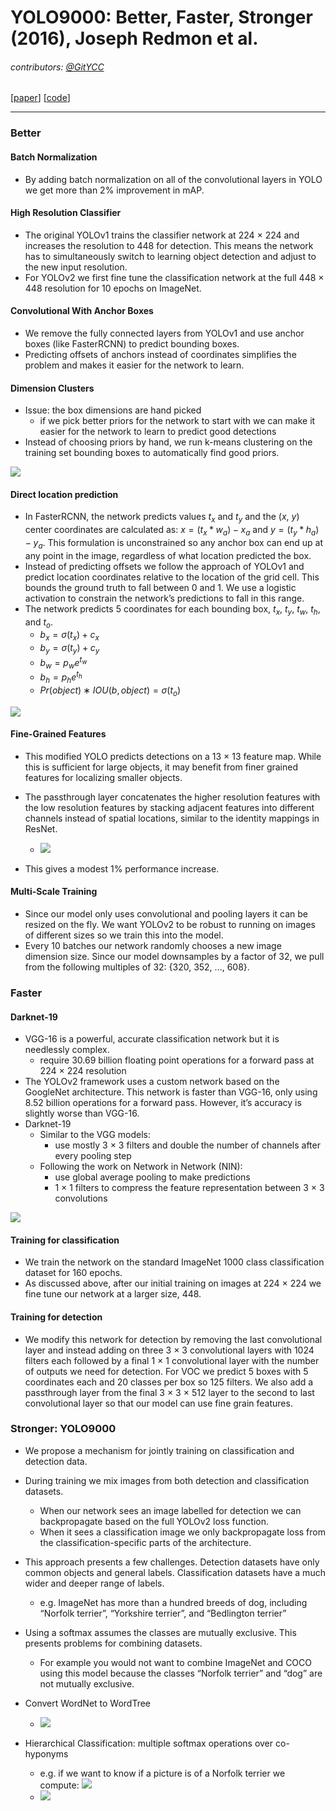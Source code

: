 # YOLO9000: Better, Faster, Stronger (2016), Joseph Redmon et al.

###### contributors: [@GitYCC](https://github.com/GitYCC)

\[[paper](https://arxiv.org/abs/1612.08242)\] \[[code](https://pjreddie.com/darknet/yolov2/)\]

---

### Better

#### Batch Normalization

- By adding batch normalization on all of the convolutional layers in YOLO we get more than 2% improvement in mAP.



#### High Resolution Classifier

- The original YOLOv1 trains the classifier network at 224 × 224 and increases the resolution to 448 for detection. This means the network has to simultaneously switch to learning object detection and adjust to the new input resolution.
- For YOLOv2 we first fine tune the classification network at the full 448 × 448 resolution for 10 epochs on ImageNet.



#### Convolutional With Anchor Boxes

- We remove the fully connected layers from YOLOv1 and use anchor boxes (like FasterRCNN) to predict bounding boxes.
- Predicting offsets of anchors instead of coordinates simplifies the problem and makes it easier for the network to learn.



#### Dimension Clusters

- Issue: the box dimensions are hand picked
  - if we pick better priors for the network to start with we can make it easier for the network to learn to predict good detections
- Instead of choosing priors by hand, we run k-means clustering on the training set bounding boxes to automatically find good priors.

![](assets/yolo-v2_01.png)



#### Direct location prediction

- In FasterRCNN, the network predicts values $t_x$ and $t_y$ and the ($x$, $y$) center coordinates are calculated as: $x=(t_x*w_a)-x_a$ and $y=(t_y*h_a)-y_a$. This formulation is unconstrained so any anchor box can end up at any point in the image, regardless of what location predicted the box.
- Instead of predicting offsets we follow the approach of YOLOv1 and predict location coordinates relative to the location of the grid cell. This bounds the ground truth to fall between 0 and 1. We use a logistic activation to constrain the network’s predictions to fall in this range.
- The network predicts 5 coordinates for each bounding box, $t_x$, $t_y$, $t_w$, $t_h$, and $t_o$.
  - $b_x =σ(t_x)+c_x$
  - $b_y =σ(t_y)+c_y$
  - $b_w =p_we^{t_w}$
  - $b_h =p_he^{t_h}$
  - $Pr(object) ∗ IOU(b,object) = σ(t_o)$

![](assets/yolo-v2_02.png)



#### Fine-Grained Features

- This modified YOLO predicts detections on a 13 × 13 feature map. While this is sufficient for large objects, it may benefit from finer grained features for localizing smaller objects.
- The passthrough layer concatenates the higher resolution features with the low resolution features by stacking adjacent features into different channels instead of spatial locations, similar to the identity mappings in ResNet.
  - ![](assets/yolo-v2_03.png)

- This gives a modest 1% performance increase.



#### Multi-Scale Training

- Since our model only uses convolutional and pooling layers it can be resized on the fly. We want YOLOv2 to be robust to running on images of different sizes so we train this into the model.
- Every 10 batches our network randomly chooses a new image dimension size. Since our model downsamples by a factor of 32, we pull from the following multiples of 32: {320, 352, ..., 608}.



### Faster

#### Darknet-19

- VGG-16 is a powerful, accurate classification network but it is needlessly complex.
  - require 30.69 billion floating point operations for a forward pass at 224 × 224 resolution
- The YOLOv2 framework uses a custom network based on the GoogleNet architecture. This network is faster than VGG-16, only using 8.52 billion operations for a forward pass. However, it’s accuracy is slightly worse than VGG-16.
- Darknet-19
  - Similar to the VGG models:
    - use mostly 3 × 3 filters and double the number of channels after every pooling step 
  - Following the work on Network in Network (NIN):
    - use global average pooling to make predictions
    - 1 × 1 filters to compress the feature representation between 3 × 3 convolutions

![](assets/yolo-v2_04.png)



#### Training for classification

- We train the network on the standard ImageNet 1000 class classification dataset for 160 epochs.
- As discussed above, after our initial training on images at 224 × 224 we fine tune our network at a larger size, 448.



#### Training for detection

- We modify this network for detection by removing the last convolutional layer and instead adding on three 3 × 3 convolutional layers with 1024 filters each followed by a final 1 × 1 convolutional layer with the number of outputs we need for detection. For VOC we predict 5 boxes with 5 coordinates each and 20 classes per box so 125 filters. We also add a passthrough layer from the final 3 × 3 × 512 layer to the second to last convolutional layer so that our model can use fine grain features.



### Stronger: YOLO9000

- We propose a mechanism for jointly training on classification and detection data.
- During training we mix images from both detection and classification datasets. 
  - When our network sees an image labelled for detection we can backpropagate based on the full YOLOv2 loss function. 
  - When it sees a classification image we only backpropagate loss from the classification-specific parts of the architecture.
- This approach presents a few challenges. Detection datasets have only common objects and general labels. Classification datasets have a much wider and deeper range of labels. 
  - e.g. ImageNet has more than a hundred breeds of dog, including “Norfolk terrier”, “Yorkshire terrier”, and “Bedlington terrier”
- Using a softmax assumes the classes are mutually exclusive. This presents problems for combining datasets.
  - For example you would not want to combine ImageNet and COCO using this model because the classes “Norfolk terrier” and “dog” are not mutually exclusive.

- Convert WordNet to WordTree
  - ![](assets/yolo-v2_05.png)
- Hierarchical Classification: multiple softmax operations over co-hyponyms
  - e.g. if we want to know if a picture is of a Norfolk terrier we compute:
    ![](assets/yolo-v2_07.png)
  - ![](assets/yolo-v2_06.png)



#### 



